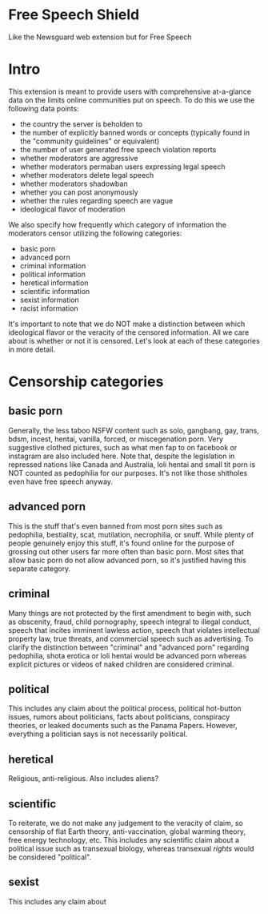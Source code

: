 # Free Speech Shield
Like the Newsguard web extension but for Free Speech

# Intro
This extension is meant to provide users with comprehensive at-a-glance data on the limits online communities put on speech. To do this we use the following data points:

* the country the server is beholden to
* the number of explicitly banned words or concepts (typically found in the "community guidelines" or equivalent)
* the number of user generated free speech violation reports
* whether moderators are aggressive
* whether moderators permaban users expressing legal speech
* whether moderators delete legal speech
* whether moderators shadowban
* whether you can post anonymously
* whether the rules regarding speech are vague
* ideological flavor of moderation

We also specify how frequently which category of information the moderators censor utilizing the following categories:

* basic porn
* advanced porn
* criminal information
* political information
* heretical information
* scientific information
* sexist information
* racist information

It's important to note that we do NOT make a distinction between which ideological flavor or the veracity of the censored information. All we care about is whether or not it is censored. Let's look at each of these categories in more detail.

# Censorship categories

## basic porn
Generally, the less taboo NSFW content such as solo, gangbang, gay, trans, bdsm, incest, hentai, vanilla, forced, or miscegenation porn. Very suggestive clothed pictures, such as what men fap to on facebook or instagram are also included here. Note that, despite the legislation in repressed nations like Canada and Australia, loli hentai and small tit porn is NOT counted as pedophilia for our purposes. It's not like those shitholes even have free speech anyway.

## advanced porn
This is the stuff that's even banned from most porn sites such as pedophilia, bestiality, scat, mutilation, necrophilia, or snuff. While plenty of people genuinely enjoy this stuff, it's found online for the purpose of grossing out other users far more often than basic porn. Most sites that allow basic porn do not allow advanced porn, so it's justified having this separate category.

## criminal
Many things are not protected by the first amendment to begin with, such as obscenity, fraud, child pornography, speech integral to illegal conduct, speech that incites imminent lawless action, speech that violates intellectual property law, true threats, and commercial speech such as advertising. To clarify the distinction between "criminal" and "advanced porn" regarding pedophilia, shota erotica or loli hentai would be advanced porn whereas explicit pictures or videos of naked children are considered criminal.

## political
This includes any claim about the political process, political hot-button issues, rumors about politicians, facts about politicians, conspiracy theories, or leaked documents such as the Panama Papers. However, everything a politician says is not necessarily political.

## heretical
Religious, anti-religious. Also includes aliens?

## scientific
To reiterate, we do not make any judgement to the veracity of claim, so censorship of flat Earth theory, anti-vaccination, global warming theory, free energy technology, etc.  This includes any scientific claim about a political issue such as transexual biology, whereas transexual *rights* would be considered "political".

## sexist
This includes any claim about 